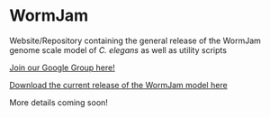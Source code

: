 # WormJam

Website/Repository containing the general release of the WormJam genome scale model of *C. elegans* as well as utility scripts

[Join our Google Group here!](https://groups.google.com/forum/#!forum/wormjam)

[Download the current release of the WormJam model here](https://github.com/JakeHattwell/wormjam/raw/master/sbml/WormJam_2018_12_13.xml)

More details coming soon!